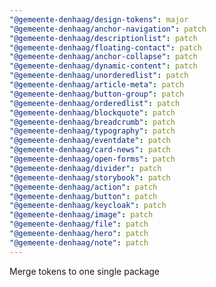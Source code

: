 ```yaml
---
"@gemeente-denhaag/design-tokens": major
"@gemeente-denhaag/anchor-navigation": patch
"@gemeente-denhaag/descriptionlist": patch
"@gemeente-denhaag/floating-contact": patch
"@gemeente-denhaag/anchor-collapse": patch
"@gemeente-denhaag/dynamic-content": patch
"@gemeente-denhaag/unorderedlist": patch
"@gemeente-denhaag/article-meta": patch
"@gemeente-denhaag/button-group": patch
"@gemeente-denhaag/orderedlist": patch
"@gemeente-denhaag/blockquote": patch
"@gemeente-denhaag/breadcrumb": patch
"@gemeente-denhaag/typography": patch
"@gemeente-denhaag/eventdate": patch
"@gemeente-denhaag/card-news": patch
"@gemeente-denhaag/open-forms": patch
"@gemeente-denhaag/divider": patch
"@gemeente-denhaag/storybook": patch
"@gemeente-denhaag/action": patch
"@gemeente-denhaag/button": patch
"@gemeente-denhaag/keycloak": patch
"@gemeente-denhaag/image": patch
"@gemeente-denhaag/file": patch
"@gemeente-denhaag/hero": patch
"@gemeente-denhaag/note": patch
---
```


Merge tokens to one single package
